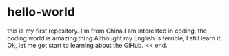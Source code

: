 # hello-world
this is my first repository.
I'm from China.I am interested in coding, the coding world is amazing thing.Althought my English is terrible, I still learn it. Ok, let me get start to learning about the GiHub. << end.
